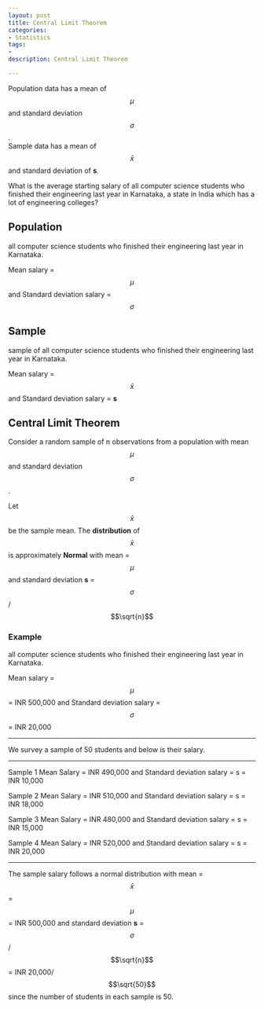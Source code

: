 ```yaml
---
layout: post
title: Central Limit Theorem 
categories: 
- Statistics
tags:
- 
description: Central Limit Theorem

---   
```


Population data has a mean of $$\mu$$ and standard deviation $$\sigma$$.  
Sample data has a mean of $$\bar x$$ and standard deviation of **s**.  

What is the average starting salary of all computer science  students who finished their engineering last year in Karnataka, a state in India which has a lot of engineering colleges? 

## Population  

all computer science  students who finished their engineering last year in Karnataka.  

Mean salary = $$\mu$$ and Standard deviation salary  = $$\sigma$$  

## Sample

sample of all computer science  students who finished their engineering last year in Karnataka.  

Mean salary = $$\bar x$$ and Standard deviation salary  = **s**  

## Central Limit Theorem  

Consider a random sample of n observations from a  population with mean $$\mu$$ and standard deviation $$\sigma$$.  

Let $$\bar x$$ be the sample mean. The **distribution** of $$\bar x$$ is approximately **Normal** with mean = $$\mu$$ and standard deviation **s** = $$\sigma$$ / $$\sqrt{n}$$  

### Example  

all computer science  students who finished their engineering last year in Karnataka.  

Mean salary = $$\mu$$ = INR 500,000 and Standard deviation salary  = $$\sigma$$  = INR 20,000  

<hr/>

We survey a sample of 50 students and below is their salary.  

<hr/>

Sample 1 Mean Salary = INR 490,000 and Standard deviation salary  = s = INR 10,000  

Sample 2 Mean Salary = INR 510,000 and Standard deviation salary  = s  = INR 18,000  

Sample 3 Mean Salary = INR 480,000 and Standard deviation salary  = s  = INR 15,000  

Sample 4 Mean Salary = INR 520,000 and Standard deviation salary  = s  = INR 20,000  

<hr/>

The sample salary follows a normal distribution  with mean = $$\bar x$$ = $$\mu$$ = INR 500,000 and standard deviation **s** = $$\sigma$$ / $$\sqrt{n}$$  = INR 20,000/$$\sqrt{50}$$ since the number of students in each sample is 50.  


